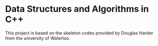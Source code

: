 # Data Structures and Algorithms in C++
This project is based on the skeleton codes provided by Douglas Harder from the university of Waterloo.
